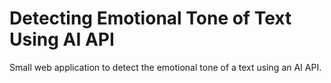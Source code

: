 # Detecting Emotional Tone of Text Using AI API
 Small web application to detect the emotional tone of a text using an AI API.
